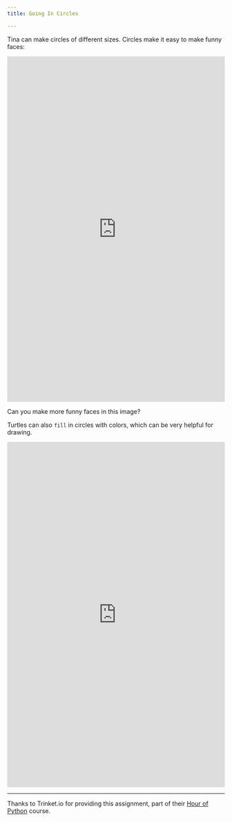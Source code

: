 ```yaml
---
title: Going In Circles

---
```



Tina can make circles of different sizes.  Circles make it easy to make funny faces:

<iframe width="100%" height="800" src="https://trinket.io/tools/1.0/jekyll/embed/python#code=import%20turtle%0Atina%20%3D%20turtle.Turtle%28%29%0Atina.shape%28%27turtle%27%29%0A%0Atina.penup%28%29%0Atina.goto%2830%2C-150%29%0Atina.pendown%28%29%0Atina.circle%28130%29%0Atina.penup%28%29%0Atina.goto%280%2C0%29%0Atina.pendown%28%29%0Atina.circle%2820%29%0Atina.circle%2810%29%0Atina.penup%28%29%0Atina.forward%2860%29%0Atina.right%2845%29%0Atina.pendown%28%29%0Atina.circle%2830%29%0Atina.circle%2810%29%0Atina.penup%28%29%0Atina.right%2890%29%0Atina.forward%2890%29%0Atina.pendown%28%29%0Atina.circle%2840%29%0Atina.penup%28%29%0Atina.goto%2825%2C-25%29" frameborder="0" marginwidth="0" marginheight="0" allowfullscreen></iframe>

Can you make more funny faces in this image?

Turtles can also `fill` in circles with colors, which can be very helpful for drawing.

<iframe width="100%" height="800" src="https://trinket.io/tools/1.0/jekyll/embed/python#code=import%20turtle%0Atina%20%3D%20turtle.Turtle%28%29%0Atina.shape%28%27turtle%27%29%0A%0Atina.penup%28%29%0Atina.begin_fill%28%29%0Atina.color%28%27green%27%29%0Atina.goto%2830%2C-150%29%0Atina.pendown%28%29%0Atina.circle%28130%29%0Atina.penup%28%29%0Atina.end_fill%28%29%0Atina.color%28%27white%27%29%0Atina.goto%280%2C0%29%0Atina.begin_fill%28%29%0Atina.pendown%28%29%0Atina.circle%2820%29%0Atina.penup%28%29%0Atina.end_fill%28%29%0Atina.begin_fill%28%29%0Atina.color%28%27black%27%29%0Atina.pendown%28%29%0Atina.circle%2810%29%0Atina.penup%28%29%0Atina.end_fill%28%29%0Atina.forward%2860%29%0Atina.right%2845%29%0Atina.begin_fill%28%29%0Atina.color%28%27white%27%29%0Atina.pendown%28%29%0Atina.circle%2830%29%0Atina.penup%28%29%0Atina.end_fill%28%29%0Atina.begin_fill%28%29%0Atina.color%28%27black%27%29%0Atina.pendown%28%29%0Atina.circle%2810%29%0Atina.penup%28%29%0Atina.end_fill%28%29%0Atina.right%2890%29%0Atina.forward%2890%29%0Atina.begin_fill%28%29%0Atina.color%28%27maroon%27%29%0Atina.pendown%28%29%0Atina.circle%2840%29%0Atina.penup%28%29%0Atina.end_fill%28%29%0Atina.goto%2825%2C-25%29" frameborder="0" marginwidth="0" marginheight="0" allowfullscreen></iframe>


---

Thanks to Trinket.io for providing this assignment, 
part of their [Hour of Python](https://hourofpython.com/a-visual-introduction-to-python/) 
course.
